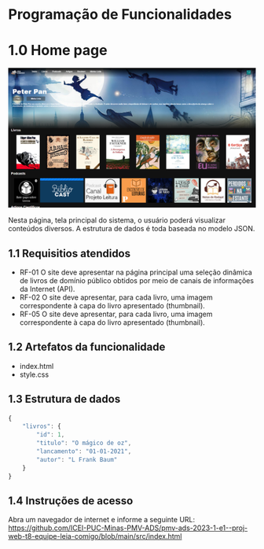 # Programação de Funcionalidades

# 1.0 Home page 
![](/docs/img/homePage.png)

Nesta página, tela principal do sistema,  o usuário poderá visualizar conteúdos diversos.  A estrutura de dados é toda baseada no modelo JSON.

## 1.1 Requisitios atendidos
- RF-01 O site deve apresentar na página principal uma seleção dinâmica de livros de domínio público obtidos por meio de canais de informações da Internet (API).
- RF-02 O site deve apresentar, para cada livro, uma imagem correspondente à capa do livro apresentado (thumbnail).
- RF-05 O site deve apresentar, para cada livro, uma imagem correspondente à capa do livro apresentado (thumbnail).

## 1.2 Artefatos da funcionalidade
- index.html
- style.css

## 1.3 Estrutura de dados

```javascript
{
    "livros": {
        "id": 1,
        "titulo": "O mágico de oz",
        "lancamento": "01-01-2021",
        "autor": "L Frank Baum"
    }
}
```

## 1.4 Instruções de acesso
Abra um navegador de internet e informe a seguinte URL: https://github.com/ICEI-PUC-Minas-PMV-ADS/pmv-ads-2023-1-e1--proj-web-t8-equipe-leia-comigo/blob/main/src/index.html
